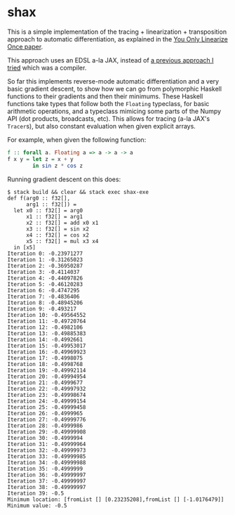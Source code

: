 # shax

This is a simple implementation of the tracing + linearization + transposition approach to automatic differentiation, as explained in the [You Only Linearize Once paper](https://arxiv.org/abs/2204.10923).

This approach uses an EDSL a-la JAX, instead of [a previous approach I tried](https://github.com/fedelebron/hautodiff) which was a compiler.

So far this implements reverse-mode automatic differentiation and a very basic gradient descent, to show how we can go from polymorphic Haskell functions to their gradients and then their minimums. These Haskell functions take types that follow both the `Floating` typeclass, for basic arithmetic operations, and a typeclass mimicing some parts of the Numpy API (dot products, broadcasts, etc). This allows for tracing (a-la JAX's `Tracer`s), but also constant evaluation when given explicit arrays.

For example, when given the following function:

```haskell
f :: forall a. Floating a => a -> a -> a
f x y = let z = x + y
        in sin z * cos z
```

Running gradient descent on this does:

```
$ stack build && clear && stack exec shax-exe
def f(arg0 :: f32[], 
      arg1 :: f32[]) =
  let x0 :: f32[] = arg0
      x1 :: f32[] = arg1
      x2 :: f32[] = add x0 x1
      x3 :: f32[] = sin x2
      x4 :: f32[] = cos x2
      x5 :: f32[] = mul x3 x4
  in [x5]
Iteration 0: -0.23971277
Iteration 1: -0.31265023
Iteration 2: -0.36950287
Iteration 3: -0.4114037
Iteration 4: -0.44097826
Iteration 5: -0.46120283
Iteration 6: -0.4747295
Iteration 7: -0.4836406
Iteration 8: -0.48945206
Iteration 9: -0.493217
Iteration 10: -0.49564552
Iteration 11: -0.49720764
Iteration 12: -0.4982106
Iteration 13: -0.49885383
Iteration 14: -0.4992661
Iteration 15: -0.49953017
Iteration 16: -0.49969923
Iteration 17: -0.4998075
Iteration 18: -0.4998768
Iteration 19: -0.49992114
Iteration 20: -0.49994954
Iteration 21: -0.4999677
Iteration 22: -0.49997932
Iteration 23: -0.49998674
Iteration 24: -0.49999154
Iteration 25: -0.49999458
Iteration 26: -0.4999965
Iteration 27: -0.49999776
Iteration 28: -0.4999986
Iteration 29: -0.49999908
Iteration 30: -0.4999994
Iteration 31: -0.49999964
Iteration 32: -0.49999973
Iteration 33: -0.49999985
Iteration 34: -0.49999988
Iteration 35: -0.4999999
Iteration 36: -0.49999997
Iteration 37: -0.49999997
Iteration 38: -0.49999997
Iteration 39: -0.5
Minimum location: [fromList [] [0.23235208],fromList [] [-1.0176479]]
Minimum value: -0.5
```